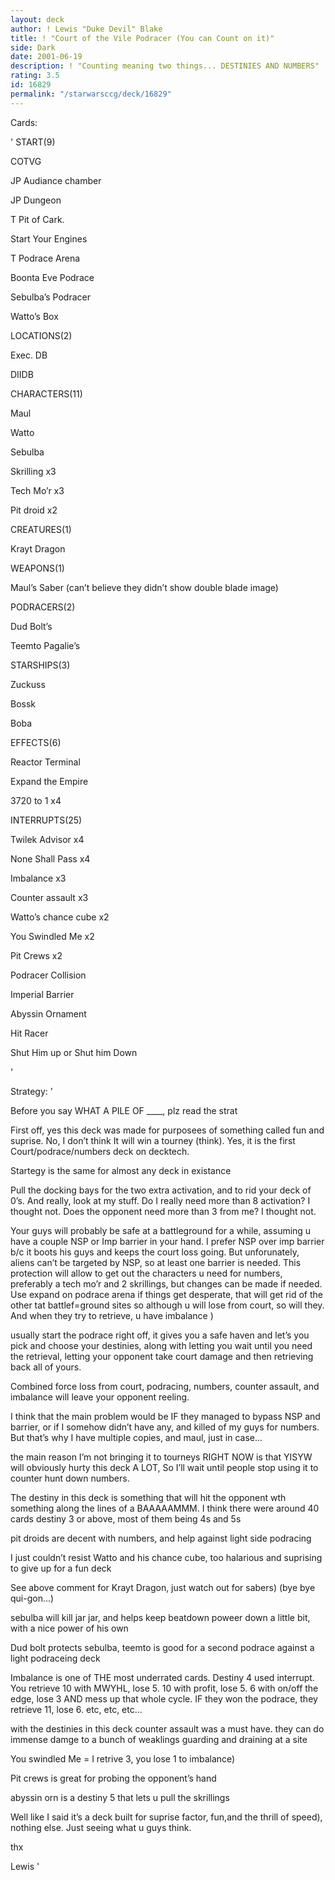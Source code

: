 ```yaml
---
layout: deck
author: ! Lewis "Duke Devil" Blake
title: ! "Court of the Vile Podracer (You can Count on it)"
side: Dark
date: 2001-06-19
description: ! "Counting meaning two things... DESTINIES AND NUMBERS"
rating: 3.5
id: 16829
permalink: "/starwarsccg/deck/16829"
---
```

Cards: 

' START(9)

COTVG

JP Audiance chamber

JP Dungeon

T Pit of Cark.

Start Your Engines

T Podrace Arena

Boonta Eve Podrace

Sebulba’s Podracer

Watto’s Box


 LOCATIONS(2)

Exec. DB

DIIDB


 CHARACTERS(11)

Maul

Watto

Sebulba

Skrilling x3

Tech Mo’r x3

Pit droid x2


 CREATURES(1)

Krayt Dragon


 WEAPONS(1)

Maul’s Saber (can’t believe they didn’t show double blade image)


 PODRACERS(2)

Dud Bolt’s

Teemto Pagalie’s


 STARSHIPS(3)

Zuckuss

Bossk

Boba


 EFFECTS(6)

Reactor Terminal

Expand the Empire

3720 to 1 x4


 INTERRUPTS(25)

Twilek Advisor x4

None Shall Pass x4

Imbalance x3

Counter assault x3

Watto’s chance cube x2

You Swindled Me x2

Pit Crews x2

Podracer Collision

Imperial Barrier

Abyssin Ornament

Hit Racer

Shut Him up or Shut him Down




'

Strategy: '

Before you say WHAT A PILE OF ____, plz read the strat




  First off, yes this deck was made for purposees of something called fun and suprise.  No, I don’t think It will win a tourney (think).  Yes, it is the first Court/podrace/numbers deck on decktech.



 Startegy is the same for almost any deck in existance


Pull the docking bays for the two extra activation, and to rid your deck of 0’s.  And really, look at my stuff.  Do I really need more than 8 activation?  I thought not.  Does the opponent need more than 3 from me? I thought not.


Your guys will probably be safe at a battleground for a while, assuming u have a couple NSP or Imp barrier in your hand.  I prefer NSP over imp barrier b/c it boots his guys and keeps the court loss going.  But unforunately, aliens can’t be targeted by NSP, so at least one barrier is needed.  This protection will allow to get out the characters u need for numbers, preferably a tech mo’r and 2 skrillings, but changes can be made if needed.  Use expand on podrace arena if things get desperate, that will get rid of the other tat battlef=ground sites so although u will lose from court, so will they.  And when they try to retrieve, u have imbalance )


usually start the podrace right off, it gives you a safe haven and let’s you pick and choose your destinies, along with letting you wait until you need the retrieval, letting your opponent take court damage and then retrieving back all of yours.


Combined force loss from court, podracing, numbers, counter assault, and imbalance will leave your opponent reeling.



I think that the main problem would be IF they managed to bypass NSP and barrier, or if I somehow didn’t have any, and killed of my guys for numbers.  But that’s why I have multiple copies, and maul, just in case...


the main reason I’m not bringing it to tourneys RIGHT NOW is that YISYW will obviously hurty this deck A LOT, So I’ll wait until people stop using it to counter hunt down numbers.


The destiny in this deck is something that will hit the opponent wth something along the lines of a BAAAAAMMM.  I think there were around 40 cards destiny 3 or above, most of them being 4s and 5s


pit droids are decent with numbers, and help against light side podracing

I just couldn’t resist Watto and his chance cube, too halarious and suprising to give up for a fun deck

See above comment for Krayt Dragon, just watch out for sabers) (bye bye qui-gon...)

sebulba will kill jar jar, and helps keep beatdown poweer down a little bit, with a nice power of his own

Dud bolt protects sebulba, teemto is good for a second podrace against a light podraceing deck

Imbalance is one of THE most underrated cards. Destiny 4 used interrupt.  You retrieve 10 with MWYHL, lose 5. 10 with profit, lose 5. 6 with on/off the edge, lose 3 AND mess up that whole cycle.  IF they won the podrace, they retrieve 11, lose 6. etc, etc, etc...

with the destinies in this deck counter assault was a must have.  they can do immense damge to a bunch of weaklings guarding and draining at a site 

You swindled Me = I retrive 3, you lose 1 to imbalance)

Pit crews is great for probing the opponent’s hand

abyssin orn is a destiny 5 that lets u pull the skrillings


  Well like I said it’s a deck built for suprise factor, fun,and the thrill of speed), nothing else.  Just seeing what u guys think.

  thx

   Lewis '

